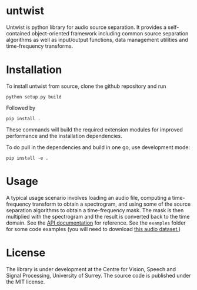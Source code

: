 # untwist

Untwist is python library for audio source separation. It provides a
self-contained object-oriented framework including common source separation
algorithms as well as input/output functions, data management utilities and
time-frequency transforms.

# Installation

To install untwist from source, clone the github repository and run 

```
python setup.py build
```

Followed by

```
pip install .
```

These commands will build the required extension modules for improved
performance and the installation dependencies.

To do pull in the dependencies and build in one go, use development mode:
```
pip install -e .
```

# Usage

A typical usage scenario involves loading an audio file, computing a
time-frequency transform to obtain a spectrogram, and using some of the source
separation algorithms to obtain a time-frequency mask. The mask is then
multiplied with the spectrogram and the result is converted back to the time
domain.  See the [API documentation](http://iosr-surrey.github.io/untwist/) for
reference.  See the `examples` folder for some code examples (you will need to
download [this audio dataset.](https://www.loria.fr/~aliutkus/DSD100subset.zip))

# License

The library is under development at the Centre for Vision, Speech and Signal
Processing, University of Surrey. The source code is published under the MIT
license.
